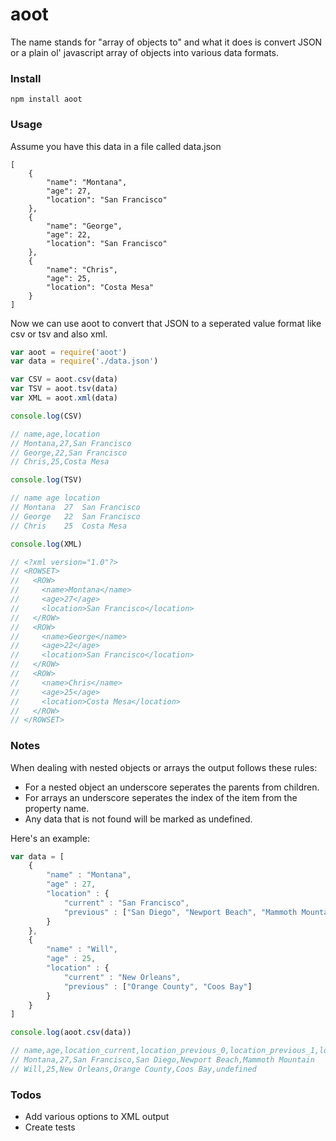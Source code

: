# aoot

The name stands for "array of objects to" and what it does is convert JSON or a plain ol' javascript array of objects into various data formats. 

### Install

`npm install aoot`

### Usage

Assume you have this data in a file called data.json

	[
	    {
	        "name": "Montana",
	        "age": 27,
	        "location": "San Francisco"
	    },
	    {
	        "name": "George",
	        "age": 22,
	        "location": "San Francisco"
	    },
	    {
	        "name": "Chris",
	        "age": 25,
	        "location": "Costa Mesa"
	    }
	]

Now we can use aoot to convert that JSON to a seperated value format like csv or tsv and also xml.

```js
var aoot = require('aoot')
var data = require('./data.json')

var CSV = aoot.csv(data)
var TSV = aoot.tsv(data)
var XML = aoot.xml(data)

console.log(CSV)

// name,age,location
// Montana,27,San Francisco
// George,22,San Francisco
// Chris,25,Costa Mesa

console.log(TSV)

// name	age	location
// Montana	27	San Francisco
// George	22	San Francisco
// Chris	25	Costa Mesa

console.log(XML)

// <?xml version="1.0"?>
// <ROWSET>
//   <ROW>
//     <name>Montana</name>
//     <age>27</age>
//     <location>San Francisco</location>
//   </ROW>
//   <ROW>
//     <name>George</name>
//     <age>22</age>
//     <location>San Francisco</location>
//   </ROW>
//   <ROW>
//     <name>Chris</name>
//     <age>25</age>
//     <location>Costa Mesa</location>
//   </ROW>
// </ROWSET>
```

### Notes

When dealing with nested objects or arrays the output follows these rules:

- For a nested object an underscore seperates the parents from children.
- For arrays an underscore seperates the index of the item from the property name.
- Any data that is not found will be marked as undefined.

Here's an example:

```js
var data = [
    {
        "name" : "Montana",
        "age" : 27,
        "location" : {
            "current" : "San Francisco",
            "previous" : ["San Diego", "Newport Beach", "Mammoth Mountain"]
        }
    },
    {
        "name" : "Will",
        "age" : 25,
        "location" : {
            "current" : "New Orleans",
            "previous" : ["Orange County", "Coos Bay"]
        }
    }
]

console.log(aoot.csv(data))

// name,age,location_current,location_previous_0,location_previous_1,location_previous_2
// Montana,27,San Francisco,San Diego,Newport Beach,Mammoth Mountain
// Will,25,New Orleans,Orange County,Coos Bay,undefined
```

### Todos

- Add various options to XML output
- Create tests

